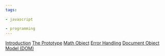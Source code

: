 ```yaml
---
tags:
  
- javascript
  
- programming
---
```

[Introduction](Full-Stack-Development/Javascript/Introduction)
[The Prototype](The-Prototype)
[Math Object](Math-Object)
[Error Handling](Error-Handling)
[Document Object Model (DOM)](Document-Object-Model-(DOM))
